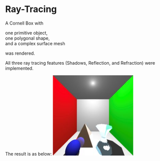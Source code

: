 # Ray-Tracing

A Cornell Box with 

one primitive object,  
one polygonal shape,  
and a complex surface mesh  

was rendered.

All three ray tracing features (Shadows, Reflection, and Refraction) were implemented.

The result is as below:
![poster](./result.jpg)
